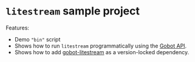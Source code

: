 # `litestream` sample project

Features:

- Demo `"bin"` script
- Shows how to run `litestream` programmatically using the [Gobot API](https://github.com/benallfree/gobot/tree/v1.0.0-alpha.35/docs/readme.md).
- Shows how to add [gobot-litestream](https://www.npmjs.com/package/gobot-litestream) as a version-locked dependency.
